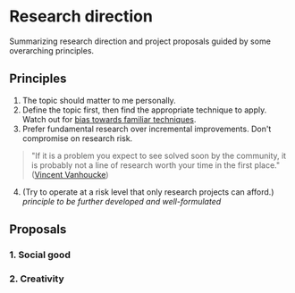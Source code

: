 # Research direction
Summarizing research direction and project proposals guided by some overarching principles.

## Principles
1. The topic should matter to me personally.
2. Define the topic first, then find the appropriate technique to apply. Watch out for [bias towards familiar techniques](https://en.wikipedia.org/wiki/Law_of_the_instrument).
3. Prefer fundamental research over incremental improvements. Don't compromise on research risk. 

> "If it is a problem you expect to see solved soon by the community, it is probably not a line of research worth your time in the first place." ([Vincent Vanhoucke](https://medium.com/s/story/so-you-want-to-be-a-research-scientist-363c075d3d4c))

4. (Try to operate at a risk level that only research projects can afford.) _principle to be further developed and well-formulated_

## Proposals
### 1. Social good

### 2. Creativity

